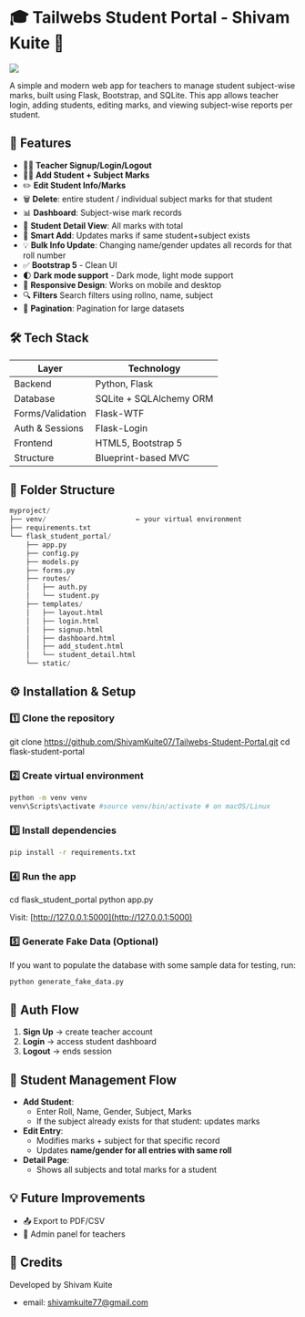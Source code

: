 # 🎓 Tailwebs Student Portal - Shivam Kuite 🤖

<image src="tailwebs-demo.png" />

A simple and modern web app for teachers to manage student subject-wise marks, built using Flask, 
Bootstrap, and SQLite. This app allows teacher login, adding students, editing marks, 
and viewing subject-wise reports per student.

## 🚀 Features

- 👨‍🏫 **Teacher Signup/Login/Logout**
- 🧑‍🎓 **Add Student + Subject Marks**
- ✏️ **Edit Student Info/Marks**
- 🗑️ **Delete**: entire student / individual subject marks for that student
- 📊 **Dashboard**: Subject-wise mark records
- 📄 **Student Detail View**: All marks with total
- 🧠 **Smart Add**: Updates marks if same student+subject exists
- 💡 **Bulk Info Update**: Changing name/gender updates all records for that roll number
- ✅ **Bootstrap 5** - Clean UI  
- 🌓 **Dark mode support** - Dark mode, light mode support
- 📱 **Responsive Design**: Works on mobile and desktop
- 🔍 **Filters** Search filters using rollno, name, subject
- 📑 **Pagination**: Pagination for large datasets

## 🛠️ Tech Stack

| Layer         | Technology        |
|---------------|-------------------|
| Backend       | Python, Flask     |
| Database      | SQLite + SQLAlchemy ORM |
| Forms/Validation | Flask-WTF         |
| Auth & Sessions | Flask-Login       |
| Frontend      | HTML5, Bootstrap 5 |
| Structure     | Blueprint-based MVC |

## 🧱 Folder Structure

```py
myproject/
├── venv/                      ← your virtual environment
├── requirements.txt
└── flask_student_portal/
    ├── app.py
    ├── config.py
    ├── models.py
    ├── forms.py
    ├── routes/
    │   ├── auth.py
    │   └── student.py
    ├── templates/
    │   ├── layout.html
    │   ├── login.html
    │   ├── signup.html
    │   ├── dashboard.html
    │   ├── add_student.html
    │   └── student_detail.html
    └── static/
```


## ⚙️ Installation & Setup

### 1️⃣ Clone the repository


git clone https://github.com/ShivamKuite07/Tailwebs-Student-Portal.git
cd flask-student-portal


### 2️⃣ Create virtual environment

```bash
python -m venv venv
venv\Scripts\activate #source venv/bin/activate # on macOS/Linux
```


### 3️⃣ Install dependencies

```bash
pip install -r requirements.txt
```


### 4️⃣ Run the app


cd flask_student_portal
python app.py



Visit: [http://127.0.0.1:5000](http://127.0.0.1:5000)

### 5️⃣ Generate Fake Data (Optional)
If you want to populate the database with some sample data for testing, run:

```bash
python generate_fake_data.py
```



## 🔐 Auth Flow

1. **Sign Up** → create teacher account
2. **Login** → access student dashboard
3. **Logout** → ends session

## 🧮 Student Management Flow

* **Add Student**:
  * Enter Roll, Name, Gender, Subject, Marks
  * If the subject already exists for that student: updates marks
* **Edit Entry**:
  * Modifies marks + subject for that specific record
  * Updates **name/gender for all entries with same roll**
* **Detail Page**:
  * Shows all subjects and total marks for a student

## 💡 Future Improvements

* 📤 Export to PDF/CSV
* 🔐 Admin panel for teachers

## 🙌 Credits

Developed by Shivam Kuite
- email: shivamkuite77@gmail.com
